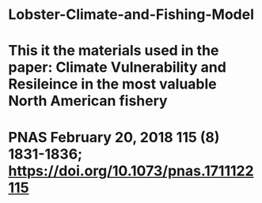 # Lobster-Climate-and-Fishing-Model

# This it the materials used in the paper: Climate Vulnerability and Resileince in the most valuable North American fishery
# PNAS February 20, 2018 115 (8) 1831-1836; https://doi.org/10.1073/pnas.1711122115 
